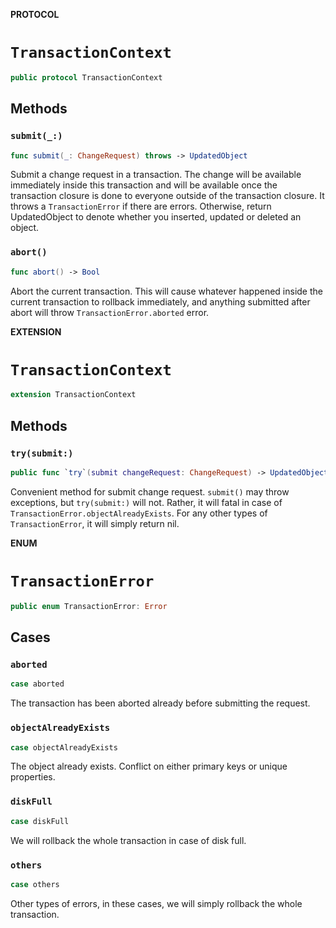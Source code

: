 **PROTOCOL**

# `TransactionContext`

```swift
public protocol TransactionContext
```

## Methods
### `submit(_:)`

```swift
func submit(_: ChangeRequest) throws -> UpdatedObject
```

Submit a change request in a transaction. The change will be available immediately inside this
transaction and will be available once the transaction closure is done to everyone outside of
the transaction closure. It throws a `TransactionError` if there are errors. Otherwise, return
UpdatedObject to denote whether you inserted, updated or deleted an object.

### `abort()`

```swift
func abort() -> Bool
```

Abort the current transaction. This will cause whatever happened inside the current transaction
to rollback immediately, and anything submitted after abort will throw `TransactionError.aborted`
error.


**EXTENSION**

# `TransactionContext`
```swift
extension TransactionContext
```

## Methods
### `try(submit:)`

```swift
public func `try`(submit changeRequest: ChangeRequest) -> UpdatedObject?
```

Convenient method for submit change request. `submit()` may throw exceptions, but `try(submit:)` will
not. Rather, it will fatal in case of `TransactionError.objectAlreadyExists`. For any other types of
`TransactionError`, it will simply return nil.


**ENUM**

# `TransactionError`

```swift
public enum TransactionError: Error
```

## Cases
### `aborted`

```swift
case aborted
```

The transaction has been aborted already before submitting the request.

### `objectAlreadyExists`

```swift
case objectAlreadyExists
```

The object already exists. Conflict on either primary keys or unique properties.

### `diskFull`

```swift
case diskFull
```

We will rollback the whole transaction in case of disk full.

### `others`

```swift
case others
```

Other types of errors, in these cases, we will simply rollback the whole transaction.
